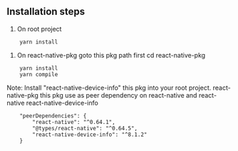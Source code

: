 ## Installation steps

1. On root project

```
    yarn install
```

1. On react-native-pkg goto this pkg path first
   cd react-native-pkg

```
    yarn install
    yarn compile
```

Note: Install "react-native-device-info" this pkg into your root project.
react-native-pkg this pkg use as peer dependency on react-native and react-native react-native-device-info

```
    "peerDependencies": {
        "react-native": "^0.64.1",
        "@types/react-native": "^0.64.5",
        "react-native-device-info": "^8.1.2"
    }
```
